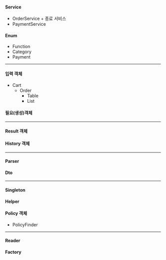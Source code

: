 #### Service

- OrderService + 종료 서비스
- PaymentService

#### Enum

- Function
- Category
- Payment

---

#### 입력 객체

- Cart
    - Order
        - Table
        - List<Menu>

#### 필요(생성)객체

---

#### Result 객체

#### History 객체

---

#### Parser

#### Dto

---

#### Singleton

#### Helper

#### Policy 객체

- PolicyFinder

---

#### Reader

#### Factory